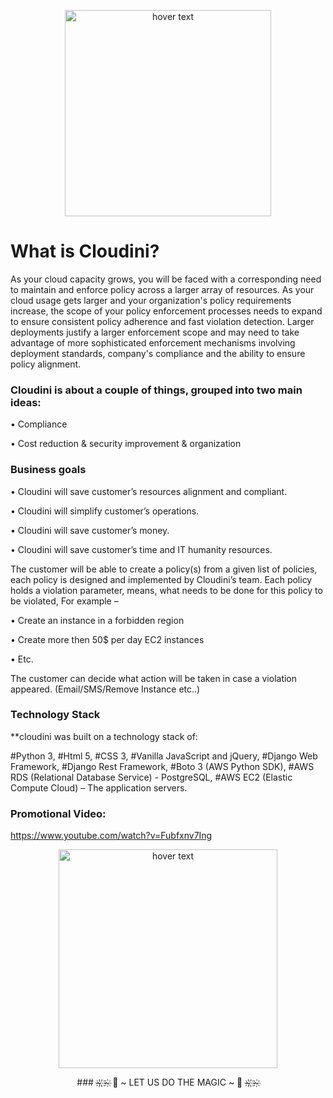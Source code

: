 <p align="center">
  <img src="https://i.ibb.co/r0SKNc1/Cloudini.png" width="330" title="hover text">  
</p>

# What is Cloudini?
As your cloud capacity grows, you will be faced with a corresponding need to maintain and enforce policy across a larger array of resources. As your cloud usage gets larger and your organization's policy requirements increase, the scope of your policy enforcement processes needs to expand to ensure consistent policy adherence and fast violation detection. Larger deployments justify a larger enforcement scope and may need to take advantage of more sophisticated enforcement mechanisms involving deployment standards, company's compliance and the ability to ensure policy alignment.

### Cloudini is about a couple of things, grouped into two main ideas:
• Compliance

• Cost reduction & security improvement & organization
 
### Business goals  

• Cloudini will save customer’s resources alignment and compliant.

• Cloudini will simplify customer’s operations.

• Cloudini will save customer’s money.

• Cloudini will save customer’s time and IT humanity resources.

The customer will be able to create a policy(s) from a given list of policies, each policy is designed and implemented by Cloudini’s team. Each policy holds a violation parameter, means, what needs to be done for this policy to be violated, For example –

• Create an instance in a forbidden region

• Create more then 50$ per day EC2 instances

• Etc.

The customer can decide what action will be taken in case a violation appeared. (Email/SMS/Remove Instance etc..)

### Technology Stack 

**cloudini was built on a technology stack of:

#Python 3, #Html 5, #CSS 3, #Vanilla JavaScript and jQuery, #Django Web Framework, #Django Rest Framework, #Boto 3 (AWS Python SDK), #AWS RDS (Relational Database Service) - PostgreSQL, #AWS EC2 (Elastic Compute Cloud) – The application servers.
 
### Promotional Video: 

https://www.youtube.com/watch?v=Fubfxnv7Ing

<p align="center">
  <img src="https://drasticnews.com/wp-content/uploads/2019/12/Amazon-Web-Services_logo835x396.png" width="350" title="hover text">  
</p>

<p align="center">
   ### ~҉ ҉~҉   🎀  ~ LET US DO THE MAGIC ~  🎀  ~҉ ҉~҉ 
</p>
